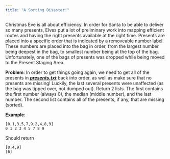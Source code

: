 ```yaml
---
title: "A Sorting Disaster!"
---
```


Christmas Eve is all about efficiency. In order for Santa to be able to deliver so many presents, Elves put a lot of preliminary work into mapping efficient routes and having the right presents available at the right time. Presents are placed into a specific order that is indicated by a removeable number label. These numbers are placed into the bag in order, from the largest number being deepest in the bag, to smallest number being at the top of the bag. Unfortunately, one of the bags of presents was dropped while being moved to the Present Staging Area.

**Problem**: In order to get things going again, we need to get all of the presents in **_[presents.txt](./presents.txt)_** back into order, as well as make sure that no presents are missing! Luckily, the last several presents were unaffected (as the bag was tipped over, not dumped out). Return 2 lists. The first contains the first number (always 0), the median (middle number), and the last number. The second list contains all of the presents, if any, that are missing (sorted).

**Example**:

```
[0,1,3,5,7,9,2,4,8,9]
0 1 2 3 4 5 7 8 9
```

Should return

```
[0,4,9]
[6]
```

